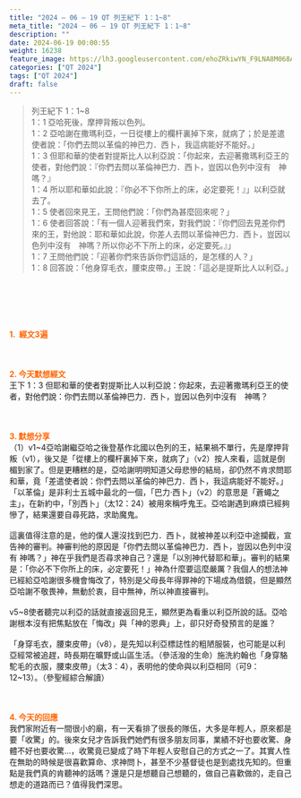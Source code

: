 ```yaml
---
title: "2024 – 06 – 19 QT 列王紀下 1：1~8"
meta_title: "2024 – 06 – 19 QT 列王紀下 1：1~8"
description: ""
date: 2024-06-19 00:00:55
weight: 16238
feature_image: https://lh3.googleusercontent.com/ehoZRkiwYN_F9LNA8M068AYxt73EavCZno-PD1cJRuf5BbSkQVUWr3gNEbt5kSs28Pb_Elg17kSrtf9ybWvojWoMV6I4tPM3vGRGDq6GkKkPdL2Gut4QAIw4-uykKUAtNiKgQKntvsU=w800
categories: ["QT 2024"]
tags: ["QT 2024"]
draft: false
---
```


<blockquote>列王紀下 1：1~8<br />
1：1 亞哈死後，摩押背叛以色列。<br />
1：2 亞哈謝在撒瑪利亞，一日從樓上的欄杆裏掉下來，就病了；於是差遣使者說：「你們去問以革倫的神巴力．西卜，我這病能好不能好。」<br />
1：3 但耶和華的使者對提斯比人以利亞說：「你起來，去迎著撒瑪利亞王的使者，對他們說：『你們去問以革倫神巴力．西卜，豈因以色列中沒有　神嗎？』<br />
1：4 所以耶和華如此說：『你必不下你所上的床，必定要死！』」以利亞就去了。<br />
1：5 使者回來見王，王問他們說：「你們為甚麼回來呢？」<br />
1：6 使者回答說：「有一個人迎著我們來，對我們說：『你們回去見差你們來的王，對他說：耶和華如此說，你差人去問以革倫神巴力．西卜，豈因以色列中沒有　神嗎？所以你必不下所上的床，必定要死。』」<br />
1：7 王問他們說：「迎著你們來告訴你們這話的，是怎樣的人？」<br />
1：8 回答說：「他身穿毛衣，腰束皮帶。」王說：「這必是提斯比人以利亞。」</blockquote><br />
&nbsp;<br />
<br />
&nbsp;<br />
<br />
<span style="color: #ff6600;"><strong>1.  經文3遍</strong></span><br />
<br />
&nbsp;<br />
<br />
<span style="color: #ff6600;"><strong>2. 今天默想經文<br />
</strong></span>王下 1：3 但耶和華的使者對提斯比人以利亞說：你起來，去迎著撒瑪利亞王的使者，對他們說：你們去問以革倫神巴力．西卜，豈因以色列中沒有　神嗎？<br />
<br />
&nbsp;<br />
<br />
<strong><span style="color: #ff6600;">3. 默想分享<br />
</span></strong>（1）v1~4亞哈謝繼亞哈之後登基作北國以色列的王，結果禍不單行，先是摩押背叛（v1），後又是「從樓上的欄杆裏掉下來，就病了」（v2）按人來看，這就是倒楣到家了。但是更糟糕的是，亞哈謝明明知道父母悲慘的結局，卻仍然不肯求問耶和華，竟「差遣使者說：你們去問以革倫的神巴力．西卜，我這病能好不能好。」「以革倫」是非利士五城中最北的一個，「巴力·西卜」（v2）的意思是「蒼蠅之主」，在新約中，「別西卜」（太12：24）被用來稱呼鬼王。亞哈謝遇到麻煩已經夠慘了，結果還要自尋死路，求助魔鬼。<br />
<br />
這裏值得注意的是，他的僕人還沒找到巴力．西卜，就被神差以利亞中途攔截，宣告神的審判。神審判他的原因是「你們去問以革倫神巴力．西卜，豈因以色列中沒有 神嗎？」神在乎我們是否尋求神自己？還是「以別神代替耶和華」。審判的結果是：「你必不下你所上的床，必定要死！」神為什麼要這麼嚴厲？我個人的想法神已經給亞哈謝很多機會悔改了，特別是父母長年得罪神的下場成為借鏡，但是顯然亞哈謝不敬畏神，無動於衷，目中無神，所以神直接審判。<br />
<br />
v5~8使者聽完以利亞的話就直接返回見王，顯然更為看重以利亞所說的話。亞哈謝根本沒有把焦點放在「悔改」與「神的恩典」上，卻只好奇發預言的是誰？<br />
<br />
「身穿毛衣，腰束皮帶」（v8），是先知以利亞標誌性的粗陋服裝，也可能是以利亞經常被追趕，時長期在曠野或山區生活。（參活潑的生命）施洗約翰也「身穿駱駝毛的衣服，腰束皮帶」（太3：4），表明他的使命與以利亞相同（可9：12~13）。（參聖經綜合解讀）<br />
<br />
&nbsp;<br />
<br />
<strong style="font-size: inherit;"><span style="color: #ff6600;">4. 今天的回應<br />
</span></strong>我們家附近有一間很小的廟，有一天看排了很長的隊伍，大多是年輕人，原來都是要「收驚」的。後來女兒才告訴我們她們有很多朋友同事，業績不好也要收驚、身體不好也要收驚…，收驚竟已變成了時下年輕人安慰自己的方式之一了。其實人性在無助的時候是很喜歡算命、求神問卜，甚至不少基督徒也是到處找先知的。但重點是我們真的肯聽神的話嗎？還是只是想聽自己想聽的，做自己喜歡做的，走自己想走的道路而已？值得我們深思。<br />
<br />
&nbsp;<br />
<br />
&nbsp;<br />
<br />
&nbsp;<br />
<br />
<audio style="display: none;" controls="controls"></audio><br />
<br />
<audio style="display: none;" controls="controls"></audio><br />
<br />
<audio style="display: none;" controls="controls"></audio><br />
<br />
<audio style="display: none;" controls="controls"></audio><br />
<br />
<audio style="display: none;" controls="controls"></audio>
        